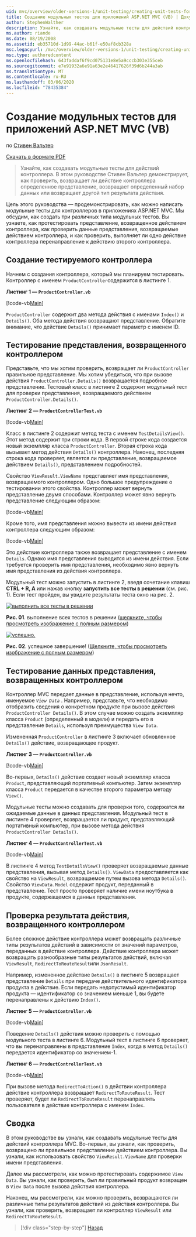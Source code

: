 ```yaml
---
uid: mvc/overview/older-versions-1/unit-testing/creating-unit-tests-for-asp-net-mvc-applications-vb
title: Создание модульных тестов для приложений ASP.NET MVC (VB) | Документация Майкрософт
author: StephenWalther
description: Узнайте, как создавать модульные тесты для действий контроллера. В этом руководстве Стивен Вальтер демонстрирует, как проверить, возвращает ли действие контроллера парти...
ms.author: riande
ms.date: 08/19/2008
ms.assetid: eb35710d-1d99-44ac-b61f-e50af8cb328a
msc.legacyurl: /mvc/overview/older-versions-1/unit-testing/creating-unit-tests-for-asp-net-mvc-applications-vb
msc.type: authoredcontent
ms.openlocfilehash: 643faddaf6f9cd075131e8e5a9cccb303e355ceb
ms.sourcegitcommit: e7e91932a6e91a63e2e46417626f39d6b244a3ab
ms.translationtype: MT
ms.contentlocale: ru-RU
ms.lasthandoff: 03/06/2020
ms.locfileid: "78435384"
---
```

# <a name="creating-unit-tests-for-aspnet-mvc-applications-vb"></a>Создание модульных тестов для приложений ASP.NET MVC (VB)

по [Стивен Вальтер](https://github.com/StephenWalther)

[Скачать в формате PDF](https://download.microsoft.com/download/8/4/8/84843d8d-1575-426c-bcb5-9d0c42e51416/ASPNET_MVC_Tutorial_07_VB.pdf)

> Узнайте, как создавать модульные тесты для действий контроллера. В этом руководстве Стивен Вальтер демонстрирует, как проверить, возвращает ли действие контроллера определенное представление, возвращает определенный набор данных или возвращает другой тип результата действия.

Цель этого руководства — продемонстрировать, как можно написать модульные тесты для контроллеров в приложениях ASP.NET MVC. Мы обсудим, как создать три различных типа модульных тестов. Вы узнаете, как протестировать представление, возвращенное действием контроллера, как проверить данные представления, возвращаемые действием контроллера, и как проверить, выполняет ли одно действие контроллера перенаправление к действию второго контроллера.

## <a name="creating-the-controller-under-test"></a>Создание тестируемого контроллера

Начнем с создания контроллера, который мы планируем тестировать. Контроллер с именем `ProductController`содержится в листинге 1.

**Листинг 1 — `ProductController.vb`**

[!code-vb[Main](creating-unit-tests-for-asp-net-mvc-applications-vb/samples/sample1.vb)]

`ProductController` содержит два метода действия с именами `Index()` и `Details()`. Оба метода действия возвращают представление. Обратите внимание, что действие `Details()` принимает параметр с именем ID.

## <a name="testing-the-view-returned-by-a-controller"></a>Тестирование представления, возвращенного контроллером

Представьте, что мы хотим проверить, возвращает ли `ProductController` правильное представление. Мы хотим убедиться, что при вызове действия `ProductController.Details()` возвращается подробное представление. Тестовый класс в листинге 2 содержит модульный тест для проверки представления, возвращаемого действием `ProductController.Details()`.

**Листинг 2 — `ProductControllerTest.vb`**

[!code-vb[Main](creating-unit-tests-for-asp-net-mvc-applications-vb/samples/sample2.vb)]

Класс в листинге 2 содержит метод теста с именем `TestDetailsView()`. Этот метод содержит три строки кода. В первой строке кода создается новый экземпляр класса `ProductController`. Вторая строка кода вызывает метод действия `Details()` контроллера. Наконец, последняя строка кода проверяет, является ли представление, возвращаемое действием `Details()`, представлением подробностей.

Свойство `ViewResult.ViewName` представляет имя представления, возвращаемого контроллером. Одно большое предупреждение о тестировании этого свойства. Контроллер может вернуть представление двумя способами. Контроллер может явно вернуть представление следующим образом:

[!code-vb[Main](creating-unit-tests-for-asp-net-mvc-applications-vb/samples/sample3.vb)]

Кроме того, имя представления можно вывести из имени действия контроллера следующим образом:

[!code-vb[Main](creating-unit-tests-for-asp-net-mvc-applications-vb/samples/sample4.vb)]

Это действие контроллера также возвращает представление с именем `Details`. Однако имя представления выводится из имени действия. Если требуется проверить имя представления, необходимо явно вернуть имя представления из действия контроллера.

Модульный тест можно запустить в листинге 2, введя сочетание клавиш **CTRL + R, A** или нажав кнопку **запустить все тесты в решении** (см. рис. 1). Если тест пройден, вы увидите результаты теста окно на рис. 2.

[![выполнить все тесты в решении](creating-unit-tests-for-asp-net-mvc-applications-vb/_static/image2.png)](creating-unit-tests-for-asp-net-mvc-applications-vb/_static/image1.png)

**Рис. 01**. выполнение всех тестов в решении ([щелкните, чтобы просмотреть изображение с полным размером](creating-unit-tests-for-asp-net-mvc-applications-vb/_static/image3.png))

[![успешно.](creating-unit-tests-for-asp-net-mvc-applications-vb/_static/image5.png)](creating-unit-tests-for-asp-net-mvc-applications-vb/_static/image4.png)

**Рис. 02**. успешное завершение! ([Щелкните, чтобы просмотреть изображение с полным размером](creating-unit-tests-for-asp-net-mvc-applications-vb/_static/image6.png))

## <a name="testing-the-view-data-returned-by-a-controller"></a>Тестирование данных представления, возвращенных контроллером

Контроллер MVC передает данные в представление, используя нечто, именуемое *`View Data`* . Например, представьте, что необходимо отобразить сведения о конкретном продукте при вызове действия `ProductController Details()`. В этом случае можно создать экземпляр класса `Product` (определенный в модели) и передать его в представление `Details`, используя преимущества `View Data`.

Измененная `ProductController` в листинге 3 включает обновленное `Details()` действие, возвращающее продукт.

**Листинг 3 — `ProductController.vb`**

[!code-vb[Main](creating-unit-tests-for-asp-net-mvc-applications-vb/samples/sample5.vb)]

Во-первых, `Details()` действие создает новый экземпляр класса `Product`, представляющий портативный компьютер. Затем экземпляр класса `Product` передается в качестве второго параметра методу `View()`.

Модульные тесты можно создавать для проверки того, содержатся ли ожидаемые данные в данных представления. Модульный тест в листинге 4 проверяет, возвращается ли продукт, представляющий портативный компьютер, при вызове метода действия `ProductController Details()`.

**Листинг 4 — `ProductControllerTest.vb`**

[!code-vb[Main](creating-unit-tests-for-asp-net-mvc-applications-vb/samples/sample6.vb)]

В листинге 4 метод `TestDetailsView()` проверяет возвращаемые данные представления, вызывая метод `Details()`. `ViewData` предоставляется как свойство на `ViewResult`, возвращаемое путем вызова метода `Details()`. Свойство `ViewData.Model` содержит продукт, переданный в представление. Тест просто проверяет наличие имени ноутбука в продукте, содержащемся в данных представления.

## <a name="testing-the-action-result-returned-by-a-controller"></a>Проверка результата действия, возвращенного контроллером

Более сложное действие контроллера может возвращать различные типы результатов действий в зависимости от значений параметров, переданных в действие контроллера. Действие контроллера может возвращать разнообразные типы результатов действий, включая `ViewResult`, `RedirectToRouteResult`или `JsonResult`.

Например, измененное действие `Details()` в листинге 5 возвращает представление `Details` при передаче действительного идентификатора продукта в действие. Если передать недопустимый идентификатор продукта — идентификатор со значением меньше 1, вы будете перенаправлены к действию `Index()`.

**Листинг 5 — `ProductController.vb`**

[!code-vb[Main](creating-unit-tests-for-asp-net-mvc-applications-vb/samples/sample7.vb)]

Поведение `Details()` действия можно проверить с помощью модульного теста в листинге 6. Модульный тест в листинге 6 проверяет, что вы перенаправлены в представление `Index`, когда в метод `Details()` передается идентификатор со значением-1.

**Листинг 6 — `ProductControllerTest.vb`**

[!code-vb[Main](creating-unit-tests-for-asp-net-mvc-applications-vb/samples/sample8.vb)]

При вызове метода `RedirectToAction()` в действии контроллера действие контроллера возвращает `RedirectToRouteResult`. Тест проверяет, будет ли `RedirectToRouteResult` перенаправлять пользователя в действие контроллера с именем `Index`.

## <a name="summary"></a>Сводка

В этом руководстве вы узнали, как создавать модульные тесты для действий контроллера MVC. Во-первых, вы узнали, как проверить, возвращено ли правильное представление действием контроллера. Вы узнали, как использовать свойство `ViewResult.ViewName` для проверки имени представления.

Далее мы рассмотрели, как можно протестировать содержимое `View Data`. Вы узнали, как проверить, был ли правильный продукт возвращен в `View Data` после вызова действия контроллера.

Наконец, мы рассмотрели, как можно проверить, возвращаются ли различные типы результатов действий из действия контроллера. Вы узнали, как проверить, возвращает ли контроллер `ViewResult` или `RedirectToRouteResult`.

> [!div class="step-by-step"]
> [Назад](creating-unit-tests-for-asp-net-mvc-applications-cs.md)
